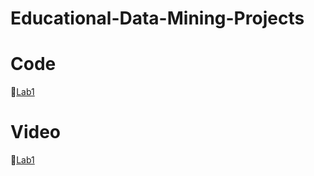 # Educational-Data-Mining-Projects

# Code

📌[Lab1](https://github.com/KoJenKang/Educational-Data-Mining-Projects.git/code-files/lab1.py)


# Video
📌[Lab1]()
